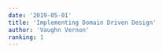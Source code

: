 ```yaml
---
date: '2019-05-01'
title: 'Implementing Domain Driven Design'
author: 'Vaughn Vernon'
ranking: 1
---
```

